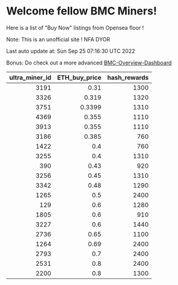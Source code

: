 # Welcome fellow BMC Miners!
Here is a list of "Buy Now" listings from Opensea floor !

Note: This is an unofficial site ! NFA DYOR

Last auto update at: Sun Sep 25 07:16:30 UTC 2022

Bonus: Do check out a more advanced [BMC-Overview-Dashboard](https://dune.com/defifunk/BMC-Overview-Dashboard)


|   ultra_miner_id |   ETH_buy_price |   hash_rewards |
|-----------------:|----------------:|---------------:|
|             3191 |          0.31   |           1300 |
|             3326 |          0.319  |           1320 |
|             3751 |          0.3399 |           1310 |
|             4369 |          0.355  |           1110 |
|             3913 |          0.355  |           1110 |
|             3186 |          0.385  |            760 |
|             1422 |          0.4    |            760 |
|             3255 |          0.4    |           1310 |
|              390 |          0.43   |            920 |
|             3256 |          0.45   |           1310 |
|             3342 |          0.48   |           1290 |
|             1265 |          0.5    |           2400 |
|              129 |          0.6    |           1280 |
|             1805 |          0.6    |            910 |
|             3227 |          0.6    |           1440 |
|             2736 |          0.65   |           1100 |
|             1264 |          0.69   |           2400 |
|             2793 |          0.7    |           2400 |
|             2531 |          0.8    |           2400 |
|             2200 |          0.8    |           1300 |